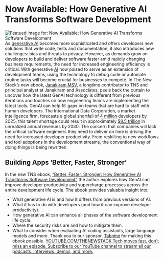 # Now Available: How Generative AI Transforms Software Development
![Featued image for: Now Available: How Generative AI Transforms Software Development](https://cdn.thenewstack.io/media/2024/03/ab3be233-freedownload-6.png)
As
[generative AI](https://thenewstack.io/generative-ai-in-2023-genai-tools-became-table-stakes/) becomes more sophisticated and offers developers new solutions that write code, tests and documentation, it also introduces new challenges: bias and threats to privacy.
However, as demands grow on developers to build and deliver software faster amid rapidly changing business requirements, the need for increased engineering efficiency is critical. With generative
[AI](https://thenewstack.io/ai/) now poised to serve as an extension of development teams, using the technology to debug code or automate routine tasks will become crucial for businesses to compete.
In The New Stack’s new ebook,
[Janakiram MSV](https://thenewstack.io/author/janakiram/), a longtime contributor to TNS and principal analyst at Janakiram and Associates, peels back the curtain to uncover how the latest GenAI technology is different from previous iterations and touches on how engineering teams are implementing the latest tools.
GenAI can help fill gaps on teams that are hard to staff with human developers.
The International Data Corporation, a market intelligence firm, forecasts a global shortfall of
[4 million](https://www.developers.net/post/the-state-of-the-developer-shortage-in-2023#:~:text=By%202025%2C%20according%20to%20a,a%204%20million%20developer%20shortage.&text=According%20to%20the%20US%20Bureau,in%20the%20next%20ten%20years.&text=There%20may%20be%201.2%20million%20open%20engineering%20positions%20by%202026.) developers by 2025; this talent shortage could result in approximately [$8.5 trillion](https://www.kornferry.com/insights/briefings-magazine/issue-30/2030-the-very-human-future-of-work) in unrealized annual revenues by 2030.
The concern that companies will lack the critical software engineers they need to deliver on time is driving the need for increased developer productivity. From reskilling to new workflows and tool adoptions in the development streams, the conventional way of doing things is being rewritten.
## Building Apps ‘Better, Faster, Stronger’
In the new TNS ebook,
[“Better, Faster, Stronger: How Generative AI Transforms Software Development”](https://thenewstack.io/ebooks/generative-ai/how-generative-ai-transforms-software-development/) the author explores how GenAI can improve developer productivity and supercharge processes across the entire development life cycle.
The ebook provides valuable insight into:
- What generative AI is and how it differs from previous versions of AI.
- What it has to do with developers (and how it can improve developer productivity).
- How generative AI can enhance all phases of the software development life cycle.
- Where the security risks are and how to mitigate them.
- What to consider when evaluating AI coding assistants, large language models and more.
Thank you to our sponsor,
[Tabnine](https://www.tabnine.com/?utm_content=inline-mention) for making this ebook possible. [
YOUTUBE.COM/THENEWSTACK
Tech moves fast, don't miss an episode. Subscribe to our YouTube
channel to stream all our podcasts, interviews, demos, and more.
](https://youtube.com/thenewstack?sub_confirmation=1)